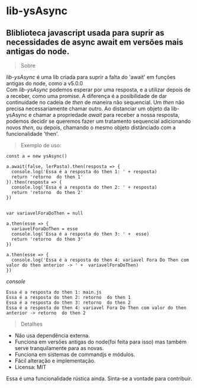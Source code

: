 # lib-ysAsync
## Bliblioteca javascript usada para suprir as necessidades de async await em versões mais antigas do node.
> Sobre

_lib-ysAsync_ é uma lib criada para suprir a falta do 'await' em funções antigas do node, como a v5.0.0 <br>
Com _lib-ysAsync_ podemos esperar por uma resposta, e a utilizar depois de a receber, como uma promise. A diferença é a posibilidade de dar continuidade no cadeia de _then_ de maneira não sequencial. Um _then_ não precisa necessariamente chamar outro. Ao distanciar um objeto da lib-ysAsync e chamar a propriedade _await_ para receber a nossa resposta, podemos decidir se queremos fazer um tratamento sequencial adicionando novos _then_, ou depois, chamando o mesmo objeto distânciado com a funcionalidade 'then'.

> Exemplo de uso: 
```
const a = new ysAsync()

a.await(false, lerPasta).then(resposta => {
  console.log('Essa é a resposta do then 1: ' + resposta)
  return 'retorno  do then 1'
}).then(resposta => {
  console.log('Essa é a resposta do then 2: ' + resposta)
  return 'retorno  do then 2'
})


var variavelForaDoThen = null

a.then(esse => {
  variavelForaDoThen = esse
  console.log('Essa é a resposta do then 3: ' +  esse)
  return 'retorno  do then 3'
})

a.then(esse => {
  console.log('Essa é a resposta do then 4: variavel Fora Do Then com valor do then anterior -> ' +  variavelForaDoThen)
})

```
_console_
```
Essa é a resposta do then 1: main.js
Essa é a resposta do then 2: retorno  do then 1
Essa é a resposta do then 3: retorno  do then 2
Essa é a resposta do then 4: variavel Fora Do Then com valor do then anterior -> retorno  do then 2
```

> Detalhes
* Não usa dependência externa.
* Funciona em versões antigas do node(foi feita para isso) mas também serve tranquilamente para as novas.
* Funciona em sistemas de commandjs e módulos.
* Fácil alteração e implementação.
* Licensa: MIT

Essa é uma funcionalidade rústica ainda. Sinta-se a vontade para contribuir.
